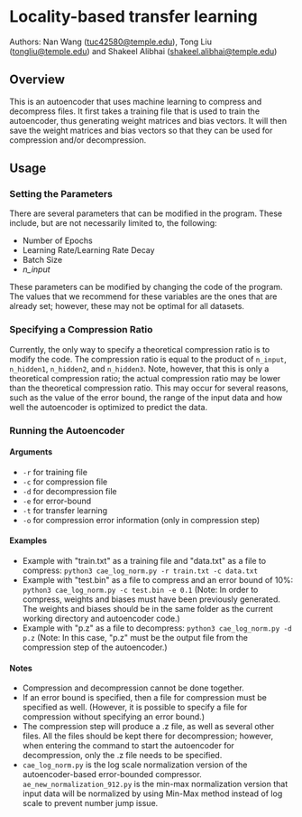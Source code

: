 # Locality-based transfer learning
Authors: Nan Wang (tuc42580@temple.edu), Tong Liu (tongliu@temple.edu) and Shakeel Alibhai (shakeel.alibhai@temple.edu)

## Overview
This is an autoencoder that uses machine learning to compress and decompress files. It first takes a training file that is used to train the autoencoder, thus generating weight matrices and bias vectors. It will then save the weight matrices and bias vectors so that they can be used for compression and/or decompression.

## Usage
### Setting the Parameters
There are several parameters that can be modified in the program. These include, but are not necessarily limited to, the following:

* Number of Epochs
* Learning Rate/Learning Rate Decay
* Batch Size
* *n_input*

These parameters can be modified by changing the code of the program. The values that we recommend for these variables are the ones that are already set; however, these may not be optimal for all datasets.

### Specifying a Compression Ratio
Currently, the only way to specify a theoretical compression ratio is to modify the code. The compression ratio is equal to the product of `n_input`, `n_hidden1`, `n_hidden2`, and `n_hidden3`. Note, however, that this is only a theoretical compression ratio; the actual compression ratio may be lower than the theoretical compression ratio. This may occur for several reasons, such as the value of the error bound, the range of the input data and how well the autoencoder is optimized to predict the data.

### Running the Autoencoder
#### Arguments
* `-r` for training file
* `-c` for compression file
* `-d` for decompression file
* `-e` for error-bound
* `-t` for transfer learning
* `-o` for compression error information (only in compression step)

#### Examples
* Example with "train.txt" as a training file and "data.txt" as a file to compress: `python3 cae_log_norm.py -r train.txt -c data.txt`
* Example with "test.bin" as a file to compress and an error bound of 10%: `python3 cae_log_norm.py -c test.bin -e 0.1` (Note: In order to compress, weights and biases must have been previously generated. The weights and biases should be in the same folder as the current working directory and autoencoder code.)
* Example with "p.z" as a file to decompress: `python3 cae_log_norm.py -d p.z` (Note: In this case, "p.z" must be the output file from the compression step of the autoencoder.)

#### Notes
* Compression and decompression cannot be done together.
* If an error bound is specified, then a file for compression must be specified as well. (However, it is possible to specify a file for compression without specifying an error bound.)
* The compression step will produce a .z file, as well as several other files. All the files should be kept there for decompression; however, when entering the command to start the autoencoder for decompression, only the .z file needs to be specified.
* `cae_log_norm.py` is the log scale normalization version of the autoencoder-based error-bounded compressor. `ae_new_normalization_912.py` is the min-max normalization version that input data will be normalized by using Min-Max method instead of log scale to prevent number jump issue.
